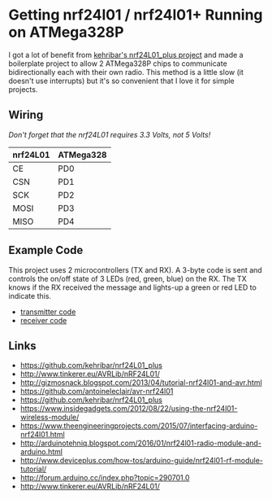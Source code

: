 # Getting nrf24l01 / nrf24l01+ Running on ATMega328P
I got a lot of benefit from [kehribar's nrf24L01_plus project](kehribar/nrf24L01_plus) and made a boilerplate project to allow 2 ATMega328P chips to communicate bidirectionally each with their own radio. This method is a little slow (it doesn't use interrupts) but it's so convenient that I love it for simple projects.

## Wiring
_Don't forget that the nrf24L01 requires 3.3 Volts, not 5 Volts!_

nrf24L01 | ATMega328
--- | ---
CE | PD0
CSN | PD1
SCK | PD2
MOSI | PD3
MISO | PD4

## Example Code
This project uses 2 microcontrollers (TX and RX). A 3-byte code is sent and controls the on/off state of 3 LEDs (red, green, blue) on the RX. The TX knows if the RX received the message and lights-up a green or red LED to indicate this.

* [transmitter code](src/main_tx.c)
* [receiver code](src/main_rx.c)

## Links
* https://github.com/kehribar/nrf24L01_plus
* http://www.tinkerer.eu/AVRLib/nRF24L01/
* http://gizmosnack.blogspot.com/2013/04/tutorial-nrf24l01-and-avr.html
* https://github.com/antoineleclair/avr-nrf24l01
* https://github.com/kehribar/nrf24L01_plus
* https://www.insidegadgets.com/2012/08/22/using-the-nrf24l01-wireless-module/
* https://www.theengineeringprojects.com/2015/07/interfacing-arduino-nrf24l01.html
* http://arduinotehniq.blogspot.com/2016/01/nrf24l01-radio-module-and-arduino.html
* http://www.deviceplus.com/how-tos/arduino-guide/nrf24l01-rf-module-tutorial/
* http://forum.arduino.cc/index.php?topic=290701.0
* http://www.tinkerer.eu/AVRLib/nRF24L01/